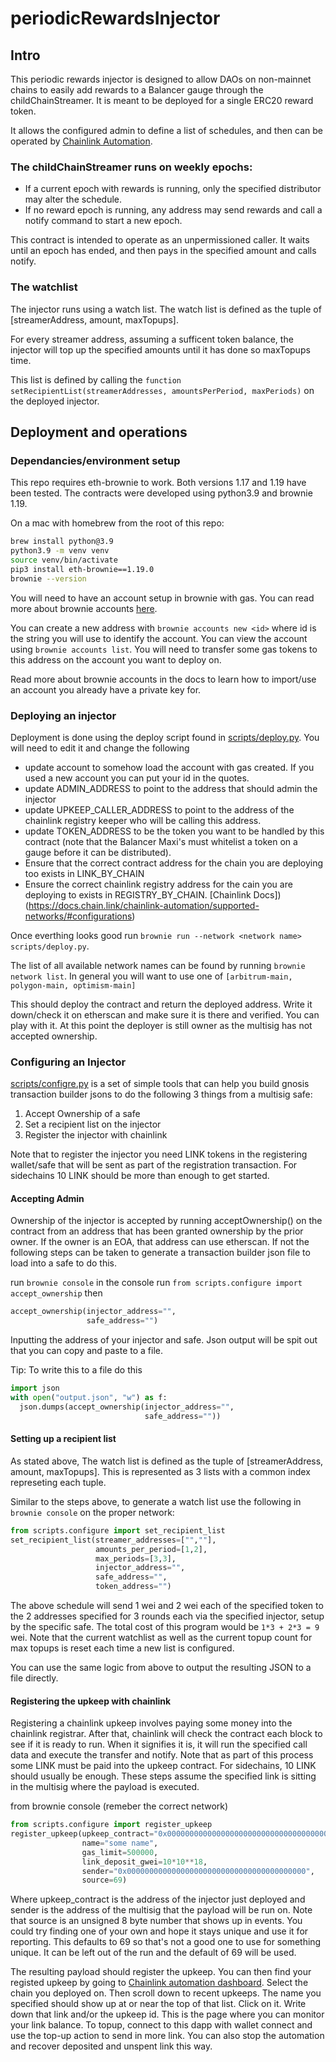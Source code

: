 # periodicRewardsInjector

## Intro
This periodic rewards injector is designed to allow DAOs on non-mainnet chains to easily add rewards to a Balancer gauge
through the childChainStreamer.  It is meant to be deployed for a single ERC20 reward token.

It allows the configured admin to define a list of schedules, and then can be operated by [Chainlink Automation](https://automation.chain.link/).

### The childChainStreamer runs on weekly epochs:

- If a current epoch with rewards is running, only the specified distributor may alter the schedule.  
- If no reward epoch is running, any address may send rewards and call a notify command to start a new epoch.

This contract is intended to operate as an unpermissioned caller.  It waits until an epoch has ended, and then pays in the specified amount and calls notify.

### The watchlist

The injector runs using a watch list.  The watch list is defined as the tuple of [streamerAddress, amount, maxTopups].

For every streamer address, assuming a sufficent token balance, the injector will top up the specified amounts until it has done so maxTopups time.

This list is defined by calling the `function setRecipientList(streamerAddresses, amountsPerPeriod, maxPeriods)` on the deployed injector.

## Deployment and operations

### Dependancies/environment setup
This repo requires eth-brownie to work.  Both versions 1.17 and 1.19 have been tested.  The contracts were developed using python3.9 and brownie 1.19.

On a mac with homebrew from the root of this repo:
```bash
brew install python@3.9
python3.9 -m venv venv
source venv/bin/activate
pip3 install eth-brownie==1.19.0
brownie --version
```

You will need to have an account setup in brownie with gas.  You can read more about brownie accounts [here](https://eth-brownie.readthedocs.io/en/v1.19.0/core-accounts.html).

You can create a new address with
`brownie accounts new <id>` where id is the string you will use to identify the account.
You can view the account using `brownie accounts list`.  You will need to transfer some gas tokens to this address on the account you want to deploy on.

Read more about brownie accounts in the docs to learn how to import/use an account you already have a private key for.

### Deploying an injector
Deployment is done using the deploy script found in [scripts/deploy.py](scripts/deploy.py).  You will need to edit it and change the following

- update account to somehow load the account with gas created.  If you used a new account you can put your id in the quotes.
- update ADMIN_ADDRESS to point to the address that should admin the injector
- update UPKEEP_CALLER_ADDRESS to point to the address of the chainlink registry keeper who will be calling this address.
- update TOKEN_ADDRESS to be the token you want to be handled by this contract (note that the Balancer Maxi's must whitelist a token on a gauge before it can be distributed).
- Ensure that the correct contract address for the chain you are deploying too exists in LINK_BY_CHAIN
- Ensure the correct chainlink registry address for the cain you are deploying to exists in REGISTRY_BY_CHAIN. [Chainlink Docs])(https://docs.chain.link/chainlink-automation/supported-networks/#configurations)

Once everthing looks good run `brownie run --network <network name> scripts/deploy.py`. 

The list of all available network names can be found by running `brownie network list`.
In general you will want to use one of `[arbitrum-main, polygon-main, optimism-main]`

This should deploy the contract and return the deployed address.  Write it down/check it on etherscan and make sure it is there and verified.  You can play with it.  At this point the deployer is still owner as the multisig has not accepted ownership.

### Configuring an Injector
[scripts/configre.py](scripts/configure.py) is a set of simple tools that can help you build gnosis transaction builder jsons to do the following 3 things from a multisig safe:
1. Accept Ownership of a safe
2. Set a recipient list on the injector
3. Register the injector with chainlink

Note that to register the injector you need LINK tokens in the registering wallet/safe that will be sent as part of the registration transaction.  For sidechains 10 LINK should be more than enough to get started.

#### Accepting Admin
Ownership of the injector is accepted by running acceptOwnership() on the contract from an address that has been granted ownership by the prior owner.
If the owner is an EOA, that address can use etherscan. If not the following steps can be taken to generate a transaction builder json file to load into a safe to do this.

run `brownie console`
in the console run `from scripts.configure import accept_ownership` then

```python
accept_ownership(injector_address="",
                 safe_address="") 
```
Inputting the address of your injector and safe.  Json output will be spit out that you can copy and paste to a file.

Tip:  To write this to a file do this
```python
import json
with open("output.json", "w") as f:
  json.dumps(accept_ownership(injector_address="",
                              safe_address=""))
```

#### Setting up a recipient list

As stated above,  The watch list is defined as the tuple of [streamerAddress, amount, maxTopups].  This is represented as 3 lists with a common index represeting each tuple.

Similar to the steps above, to generate a watch list use the following in `brownie console` on the proper network:

```python
from scripts.configure import set_recipient_list
set_recipient_list(streamer_addresses=["",""], 
                   amounts_per_period=[1,2], 
                   max_periods=[3,3], 
                   injector_address="", 
                   safe_address="", 
                   token_address="") 
```

The above schedule will send 1 wei and 2 wei each of the specified token to the 2 addresses specified for 3 rounds each via the specified injector, setup by the specific safe.  The total cost of this program would be `1*3 + 2*3 = 9` wei.
Note that the current watchlist as well as the current topup count for max topups is reset each time a new list is configured.

You can use the same logic from above to output the resulting JSON to a file directly.

#### Registering the upkeep with chainlink
Registering a chainlink upkeep involves paying some money into the chainlink registrar.  After that, chainlink will check
the contract each block to see if it is ready to run.  When it signifies it is, it will run the specified call data and execute the transfer and notify.
Note that as part of this process some LINK must be paid into the upkeep contract.  For sidechains, 10 LINK should usually be enough.  These steps assume the specified link is sitting in the multisig where the payload is executed. 

from brownie console (remeber the correct network)
```python
from scripts.configure import register_upkeep
register_upkeep(upkeep_contract="0x0000000000000000000000000000000000000000", 
                name="some name", 
                gas_limit=500000, 
                link_deposit_gwei=10*10**18, 
                sender="0x0000000000000000000000000000000000000000", 
                source=69)
```

Where upkeep_contract is the address of the injector just deployed and sender is the address of the multisig that the payload will be run on.  Note that source is an unsigned 8 byte number that shows up in events.  You could try finding one of your own and hope it stays unique and use it for reporting.  This defaults to 69 so that's not a good one to use for something unique.  It can be left out of the run and the default of 69 will be used.

The resulting payload should register the upkeep. You can then find your registed upkeep by going to [Chainlink automation dashboard](https://automation.chain.link/arbitrum).  Select the chain you deployed on.  Then scroll down to recent upkeeps.  The name you specified should show up at or near the top of that list.  Click on it.
Write down that link and/or the upkeep id.  This is the page where you can monitor your link balance.  To topup, connect to this dapp with wallet connect and use the top-up action to send in more link.  You can also stop the automation and recover deposited and unspent link this way.
